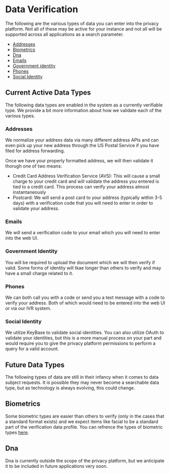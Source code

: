 # Data Verification

The following are the various types of data you can enter into the privacy platform.  Not all of these may be active for your instance and not all will be supported across all applications as a search parameter.

-   [Addresses](Profile_Addresses.md)
-   [Biometrics](Profile_Biometrics.md)
-   [Dna](Profile_Dna.md)
-   [Emails](Profile_Emails.md)
-   [Government identity](Profile_GovernmentIdentity.md)
-   [Phones](Profile_Phones.md)
-   [Social Identity](Profile_SocialIdentity.md)

## Current Active Data Types

The following data types are enabled in the system as a currently verifiable type.  We provide a bit more information about how we validate each of the various types.

### Addresses

We normalize your address data via many different address APIs and can even pick up your new address through the US Postal Service if you have filed for address forwarding.  

Once we have your properly formatted address, we will then validate it thorugh one of two means:

-   Credit Card Address Verification Service (AVS): This will cause a small charge to your credit card and will validate the address you entered is tied to a credit card.  This process can verify your address almost instantaneously
-   Postcard:  We will send a post card to your address (typically within 3-5 days) with a verification code that you will need to enter in order to validate your address.

### Emails

We will send a verification code to your email which you will need to enter into the web UI.

### Government Identity

You will be required to upload the document which we will then verify if valid.  Some forms of identity will tkae longer than others to verify and may have a small charge related to it.

### Phones

We can both call you with a code or send you a text message with a code to verify your address.  Both of which would need to be entered into the web UI or via our IVR system.

### Social Identity

We utilize KeyBase to validate social identities.  You can also utilize OAuth to validate your identities, but this is a more manual process on your part and would require you to give the privacy platform permissions to perform a query for a valid account.

##  Future Data Types

The following types of data are still in their infancy when it comes to data subject requests.  It is possible they may never become a searchable data type, but as technology is always evolving, this could change.

##  Biometrics

Some biometric types are easier than others to verify (only in the cases that a standard format exists) and we expect items like facial to be a standard part of the verification data profile.  You can refrence the types of biometric types [here](Profile_Biometrics.md).

##  Dna

Dna is currently outside the scope of the privacy platform, but we anticipate it to be included in future applications very soon.